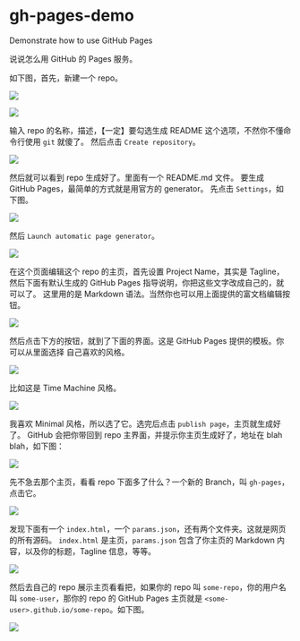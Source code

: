 # gh-pages-demo

Demonstrate how to use GitHub Pages

说说怎么用 GitHub 的 Pages 服务。

如下图，首先，新建一个 repo。

![](01.png)

![](02.png)

输入 repo 的名称，描述，【一定】要勾选生成 README 这个选项，不然你不懂命令行使用 `git` 就傻了。
然后点击 `Create repository`。

![](03.png)

然后就可以看到 repo 生成好了。里面有一个 README.md 文件。
要生成 GitHub Pages，最简单的方式就是用官方的 generator。
先点击 `Settings`，如下图。

![](04.png)

然后 `Launch automatic page generator`。

![](05.png)

在这个页面编辑这个 repo 的主页，首先设置 Project Name，其实是 Tagline，
然后下面有默认生成的 GitHub Pages 指导说明，你把这些文字改成自己的，就可以了。
这里用的是 Markdown 语法。当然你也可以用上面提供的富文档编辑按钮。

![](06.png)

然后点击下方的按钮，就到了下面的界面。这是 GitHub Pages 提供的模板。你可以从里面选择
自己喜欢的风格。

![](07.png)

比如这是 Time Machine 风格。

![](08.png)

我喜欢 Minimal 风格，所以选了它。选完后点击 `publish page`，主页就生成好了。
GitHub 会把你带回到 repo 主界面，并提示你主页生成好了，地址在 blah blah，如下图：

![](09.png)

先不急去那个主页，看看 repo 下面多了什么？一个新的 Branch，叫 `gh-pages`，点击它。

![](10.png)

发现下面有一个 `index.html`，一个 `params.json`，还有两个文件夹。这就是网页的所有源码。
`index.html` 是主页，`params.json` 包含了你主页的 Markdown 内容，以及你的标题，Tagline 信息，等等。

![](11.png)

然后去自己的 repo 展示主页看看把，如果你的 repo 叫 `some-repo`，你的用户名叫 `some-user`，那你的
repo 的 GitHub Pages 主页就是 `<some-user>.github.io/some-repo`。如下图。

![](12.png)
